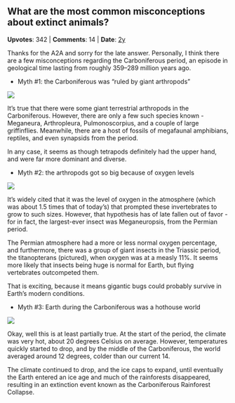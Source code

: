 ## What are the most common misconceptions about extinct animals?
    
**Upvotes**: 342 | **Comments**: 14 | **Date**: [2y](https://www.quora.com/What-are-the-most-common-misconceptions-about-extinct-animals/answer/Gary-Meaney)

Thanks for the A2A and sorry for the late answer. Personally, I think there are a few misconceptions regarding the Carboniferous period, an episode in geological time lasting from roughly 359–289 million years ago.

*   Myth #1: the Carboniferous was “ruled by giant arthropods”

![](https://qph.fs.quoracdn.net/main-qimg-31e84edbe1c641ddf040b618967e4d2a.webp)

It’s true that there were some giant terrestrial arthropods in the Carboniferous. However, there are only a few such species known - Meganeura, Arthropleura, Pulmonoscorpius, and a couple of large griffinflies. Meanwhile, there are a host of fossils of megafaunal amphibians, reptiles, and even synapsids from the period.

In any case, it seems as though tetrapods definitely had the upper hand, and were far more dominant and diverse.

*   Myth #2: the arthropods got so big because of oxygen levels

![](https://qph.fs.quoracdn.net/main-qimg-e51d24e645e5ac2aee2e7bf32a4d0c0c-lq)

It’s widely cited that it was the level of oxygen in the atmosphere (which was about 1.5 times that of today’s) that prompted these invertebrates to grow to such sizes. However, that hypothesis has of late fallen out of favor - for in fact, the largest-ever insect was Meganeuropsis, from the Permian period.

The Permian atmosphere had a more or less normal oxygen percentage, and furthermore, there was a group of giant insects in the Triassic period, the titanopterans (pictured), when oxygen was at a measly 11%. It seems more likely that insects being huge is normal for Earth, but flying vertebrates outcompeted them.

That is exciting, because it means gigantic bugs could probably survive in Earth’s modern conditions.

*   Myth #3: Earth during the Carboniferous was a hothouse world

![](https://qph.fs.quoracdn.net/main-qimg-1554d938ea9a9c44779801515b9ac8a1-lq)

Okay, well this is at least partially true. At the start of the period, the climate was very hot, about 20 degrees Celsius on average. However, temperatures quickly started to drop, and by the middle of the Carboniferous, the world averaged around 12 degrees, colder than our current 14.

The climate continued to drop, and the ice caps to expand, until eventually the Earth entered an ice age and much of the rainforests disappeared, resulting in an extinction event known as the Carboniferous Rainforest Collapse.

